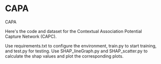 # CAPA
CAPA

Here's the code and dataset for the Contextual Association Potential Capture
Network (CAPC). 

Use requirements.txt to configure the environment, train.py to start training, and test.py for testing. 
Use SHAP_lineGraph.py and SHAP_scatter.py to calculate the shap values and plot the corresponding plots.
